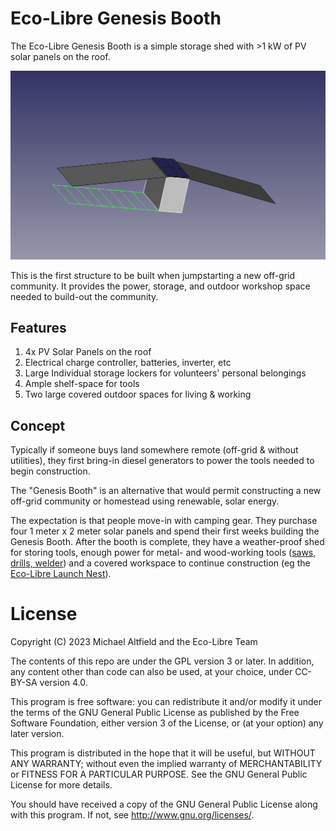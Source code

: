 # Eco-Libre Genesis Booth

The Eco-Libre Genesis Booth is a simple storage shed with >1 kW of PV solar panels on the roof.

<img src="images/genesis-booth_2023.06.png?raw=true" alt="Screenshot of CAD file"></a>

This is the first structure to be built when jumpstarting a new off-grid community. It provides the power, storage, and outdoor workshop space needed to build-out the community.

## Features

1. 4x PV Solar Panels on the roof
1. Electrical charge controller, batteries, inverter, etc
1. Large Individual storage lockers for volunteers' personal belongings
1. Ample shelf-space for tools
1. Two large covered outdoor spaces for living & working

## Concept

Typically if someone buys land somewhere remote (off-grid & without utilities), they first bring-in diesel generators to power the tools needed to begin construction.

The "Genesis Booth" is an alternative that would permit constructing a new off-grid community or homestead using renewable, solar energy.

The expectation is that people move-in with camping gear. They purchase four 1 meter x 2 meter solar panels and spend their first weeks building the Genesis Booth. After the booth is complete, they have a weather-proof shed for storing tools, enough power for metal- and wood-working tools ([saws, drills, welder](https://wiki.opensourceecology.org/wiki/How_to_Build_the_4_Machines_in_a_Basic_Workshop)) and a covered workspace to continue construction (eg the [Eco-Libre Launch Nest](https://github.com/Eco-Libre/launch-nest)).

# License

Copyright (C) 2023 Michael Altfield and the Eco-Libre Team

The contents of this repo are under the GPL version 3 or later.
In addition, any content other than code can also be used, at your
choice, under CC-BY-SA version 4.0.

This program is free software: you can redistribute it and/or modify
it under the terms of the GNU General Public License as published by
the Free Software Foundation, either version 3 of the License, or
(at your option) any later version.

This program is distributed in the hope that it will be useful,
but WITHOUT ANY WARRANTY; without even the implied warranty of
MERCHANTABILITY or FITNESS FOR A PARTICULAR PURPOSE.  See the
GNU General Public License for more details.

You should have received a copy of the GNU General Public License
along with this program.  If not, see <http://www.gnu.org/licenses/>.

